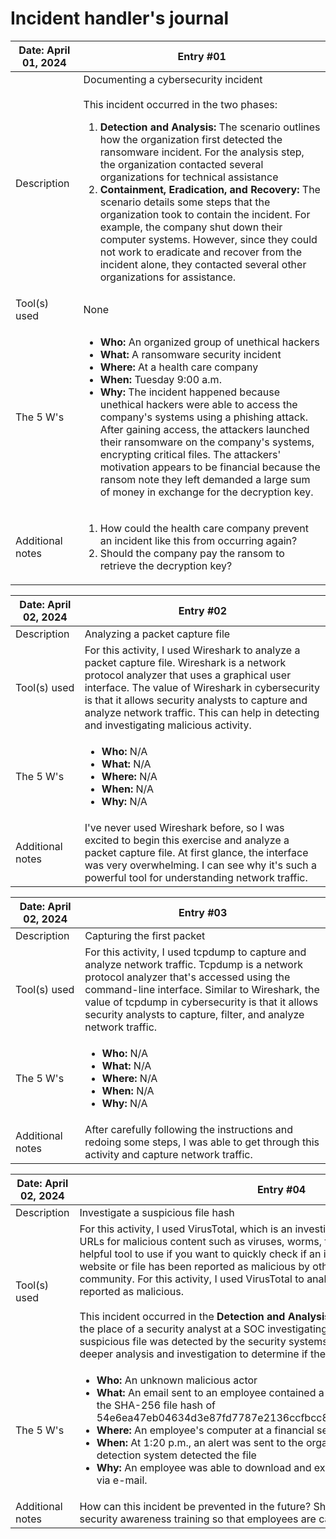 # Incident handler's journal

| Date: April 01, 2024 | Entry #01 |
| -------------------- | --------- |
| Description          | Documenting a cybersecurity incident <br><br> This incident occurred in the two phases: <ol><li>**Detection and Analysis:** The scenario outlines how the organization first detected the ransomware incident. For the analysis step, the organization contacted several organizations for technical assistance</li> <li>**Containment, Eradication, and Recovery:** The scenario details some steps that the organization took to contain the incident. For example, the company shut down their computer systems. However, since they could not work to eradicate and recover from the incident alone, they contacted several other organizations for assistance.</li></ol> |
| Tool(s) used | None |
| The 5 W's | <ul><li>**Who:** An organized group of unethical hackers</li><li>**What:** A ransomware security incident</li><li>**Where:** At a health care company</li><li>**When:** Tuesday 9:00 a.m.</li><li>**Why:** The incident happened because unethical hackers were able to access the company's systems using a phishing attack. After gaining access, the attackers launched their ransomware on the company's systems, encrypting critical files. The attackers' motivation appears to be financial because the ransom note they left demanded a large sum of money in exchange for the decryption key.</li></ul> |
| Additional notes | <ol><li>How could the health care company prevent an incident like this from occurring again?</li><li>Should the company pay the ransom to retrieve the decryption key?</li></ol> |

| Date: April 02, 2024 | Entry #02 |
| -------------------- | --------- |
| Description          | Analyzing a packet capture file |
| Tool(s) used | For this activity, I used Wireshark to analyze a packet capture file. Wireshark is a network protocol analyzer that uses a graphical user interface. The value of Wireshark in cybersecurity is that it allows security analysts to capture and analyze network traffic. This can help in detecting and investigating malicious activity. |
| The 5 W's | <ul><li>**Who:** N/A</li><li>**What:** N/A</li><li>**Where:** N/A</li><li>**When:** N/A</li><li>**Why:** N/A</li></ul> |
| Additional notes | I've never used Wireshark before, so I was excited to begin this exercise and analyze a packet capture file. At first glance, the interface was very overwhelming. I can see why it's such a powerful tool for understanding network traffic. |

| Date: April 02, 2024 | Entry #03 |
| -------------------- | --------- |
| Description          | Capturing the first packet |
| Tool(s) used | For this activity, I used tcpdump to capture and analyze network traffic. Tcpdump is a network protocol analyzer that's accessed using the command-line interface. Similar to Wireshark, the value of tcpdump in cybersecurity is that it allows security analysts to capture, filter, and analyze network traffic. |
| The 5 W's | <ul><li>**Who:** N/A</li><li>**What:** N/A</li><li>**Where:** N/A</li><li>**When:** N/A</li><li>**Why:** N/A</li></ul> |
| Additional notes | After carefully following the instructions and redoing some steps, I was able to get through this activity and capture network traffic. |

| Date: April 02, 2024 | Entry #04 |
| -------------------- | --------- |
| Description          | Investigate a suspicious file hash |
| Tool(s) used | For this activity, I used VirusTotal, which is an investigative tool that analyzes files and URLs for malicious content such as viruses, worms, trojans, and more.  It's a very helpful tool to use if you want to quickly check if an indicator of compromise like a website or file has been reported as malicious by others in the cybersecurity community. For this activity, I used VirusTotal to analyze a file hash, which was reported as malicious. <br><br>This incident occurred in the **Detection and Analysis** phase. The scenario put me in the place of a security analyst at a SOC investigating a suspicious file hash. After the suspicious file was detected by the security systems in place, I had to perform deeper analysis and investigation to determine if the alert signified a real threat. |
| The 5 W's | <ul><li>**Who:** An unknown malicious actor</li><li>**What:** An email sent to an employee contained a malicious file attachment with the SHA-256 file hash of 54e6ea47eb04634d3e87fd7787e2136ccfbcc80ade34f246a12cf93bab527f6b</li><li>**Where:** An employee's computer at a financial services company</li><li>**When:** At 1:20 p.m., an alert was sent to the organization's SOC after the intrusion detection system detected the file</li><li>**Why:** An employee was able to download and execute a malicious file attachment via e-mail.</li></ul> |
| Additional notes | How can this incident be prevented in the future? Should we consider improving security awareness training so that employees are careful with what they click on? |

